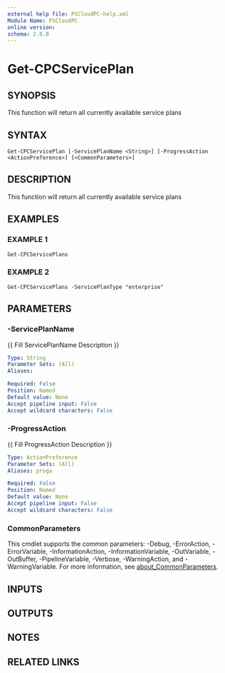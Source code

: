 ```yaml
---
external help file: PSCloudPC-help.xml
Module Name: PSCloudPC
online version:
schema: 2.0.0
---
```


# Get-CPCServicePlan

## SYNOPSIS
This function will return all currently available service plans

## SYNTAX

```
Get-CPCServicePlan [-ServicePlanName <String>] [-ProgressAction <ActionPreference>] [<CommonParameters>]
```

## DESCRIPTION
This function will return all currently available service plans

## EXAMPLES

### EXAMPLE 1
```
Get-CPCServicePlans
```

### EXAMPLE 2
```
Get-CPCServicePlans -ServicePlanType "enterprise"
```

## PARAMETERS

### -ServicePlanName
{{ Fill ServicePlanName Description }}

```yaml
Type: String
Parameter Sets: (All)
Aliases:

Required: False
Position: Named
Default value: None
Accept pipeline input: False
Accept wildcard characters: False
```

### -ProgressAction
{{ Fill ProgressAction Description }}

```yaml
Type: ActionPreference
Parameter Sets: (All)
Aliases: proga

Required: False
Position: Named
Default value: None
Accept pipeline input: False
Accept wildcard characters: False
```

### CommonParameters
This cmdlet supports the common parameters: -Debug, -ErrorAction, -ErrorVariable, -InformationAction, -InformationVariable, -OutVariable, -OutBuffer, -PipelineVariable, -Verbose, -WarningAction, and -WarningVariable. For more information, see [about_CommonParameters](http://go.microsoft.com/fwlink/?LinkID=113216).

## INPUTS

## OUTPUTS

## NOTES

## RELATED LINKS
